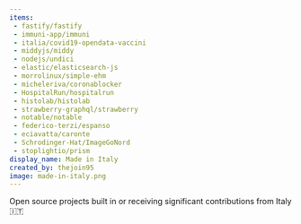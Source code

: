 ```yaml
---
items:
 - fastify/fastify
 - immuni-app/immuni
 - italia/covid19-opendata-vaccini
 - middyjs/middy
 - nodejs/undici
 - elastic/elasticsearch-js
 - morrolinux/simple-ehm
 - micheleriva/coronablocker
 - HospitalRun/hospitalrun
 - histolab/histolab
 - strawberry-graphql/strawberry
 - notable/notable
 - federico-terzi/espanso
 - eciavatta/caronte
 - Schrodinger-Hat/ImageGoNord
 - stoplightio/prism
display_name: Made in Italy
created_by: thejoin95
image: made-in-italy.png
---
```

Open source projects built in or receiving significant contributions from Italy :it:
